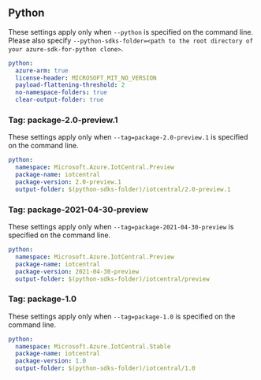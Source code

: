 ## Python

These settings apply only when `--python` is specified on the command line.
Please also specify `--python-sdks-folder=<path to the root directory of your azure-sdk-for-python clone>`.

```yaml $(python)
python:
  azure-arm: true
  license-header: MICROSOFT_MIT_NO_VERSION
  payload-flattening-threshold: 2
  no-namespace-folders: true
  clear-output-folder: true
```

### Tag: package-2.0-preview.1
These settings apply only when `--tag=package-2.0-preview.1` is specified on the command line.

```yaml $(tag) == 'package-2.0-preview.1'
python:
  namespace: Microsoft.Azure.IotCentral.Preview
  package-name: iotcentral
  package-version: 2.0-preview.1
  output-folder: $(python-sdks-folder)/iotcentral/2.0-preview.1
```

### Tag: package-2021-04-30-preview
These settings apply only when `--tag=package-2021-04-30-preview` is specified on the command line.

```yaml $(tag) == 'package-2021-04-30-preview'
python:
  namespace: Microsoft.Azure.IotCentral.Preview
  package-name: iotcentral
  package-version: 2021-04-30-preview
  output-folder: $(python-sdks-folder)/iotcentral/preview
```

### Tag: package-1.0
These settings apply only when `--tag=package-1.0` is specified on the command line.

```yaml $(tag) == 'package-1.0'
python:
  namespace: Microsoft.Azure.IotCentral.Stable
  package-name: iotcentral
  package-version: 1.0
  output-folder: $(python-sdks-folder)/iotcentral/1.0
```